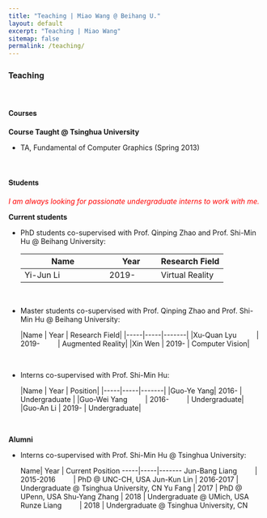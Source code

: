 ```yaml
---
title: "Teaching | Miao Wang @ Beihang U."
layout: default
excerpt: "Teaching | Miao Wang"
sitemap: false
permalink: /teaching/
---
```


<div><h3 style="font-family: 'Alegreya SC', Helvetica Neue,Source Sans Pro,Arial"><b>Teaching</b></h3></div>

<br/>

<div><h4 style="font-family: 'Alegreya SC', Helvetica Neue,Source Sans Pro,Arial"><b>Courses</b></h4></div>

**Course Taught @ Tsinghua University**

* TA, Fundamental of Computer Graphics (Spring 2013)

<br/>

<h4 style="font-family:'Alegreya SC',  Helvetica Neue,Source Sans Pro,Arial"><b>Students</b></h4>

<p style="color:red;"> <i>I am always looking for passionate undergraduate interns to work with me. </i></p>

<!-- *I am always looking for passionate undergraduate interns to work with me.* -->

**Current students**

+ PhD students co-supervised with Prof. Qinping Zhao and Prof. Shi-Min Hu @ Beihang University:



	|Name | Year | Research Field|
	|-----|-----|-------|
	|Yi-Jun Li  &nbsp;&nbsp;&nbsp;&nbsp; &nbsp;&nbsp; &nbsp;&nbsp;&nbsp;&nbsp; &nbsp;&nbsp; &nbsp;&nbsp;| 2019-&nbsp;&nbsp; &nbsp;&nbsp; &nbsp;&nbsp; | Virtual Reality|



<br>

+ Master students co-supervised with Prof. Qinping Zhao and Prof. Shi-Min Hu @ Beihang University:




	|Name | Year | Research Field|
|-----|-----|-------|
|Xu-Quan Lyu &nbsp;&nbsp; &nbsp;&nbsp; &nbsp;&nbsp; | 2019-&nbsp;&nbsp; &nbsp;&nbsp; &nbsp;&nbsp; | Augmented Reality|
|Xin Wen | 2019- | Computer Vision|


<br>


+ Interns co-supervised with Prof. Shi-Min Hu:




	|Name | Year | Position|
|-----|-----|-------|
|Guo-Ye Yang| 2016- | Undergraduate |
|Guo-Wei Yang &nbsp;&nbsp; &nbsp;&nbsp; &nbsp;&nbsp;| 2016- &nbsp;&nbsp; &nbsp;&nbsp; &nbsp;&nbsp;| Undergraduate|
|Guo-An Li | 2019- | Undergraduate|




<br>






**Alumni**

+ Interns co-supervised with Prof. Shi-Min Hu @ Tsinghua University:



	Name| Year | Current Position 
-----|-----|-------
Jun-Bang Liang&nbsp;&nbsp; &nbsp;&nbsp; &nbsp;&nbsp; | 2015-2016&nbsp;&nbsp; &nbsp;&nbsp; &nbsp;&nbsp; | PhD @ UNC-CH, USA 
Jun-Kun Lin | 2016-2017 | Undergraduate @ Tsinghua University, CN 
Yu Fang | 2017 | PhD @ UPenn, USA 
Shu-Yang Zhang | 2018 | Undergraduate @ UMich, USA 
Runze Liang&nbsp;&nbsp; &nbsp;&nbsp; &nbsp;&nbsp; | 2018 | Undergraduate @ Tsinghua University, CN


<br/>






<!-- * Jun-Bang Liang, undergraduate intern, Tsinghua University, 2014-2015. Currently a PhD candidate at UNC-CH, United States.
* Jin-Kun Lin, undergraduate intern, Tsinghua University, 2016-2017. 
* Yu Fang, undergraduate intern, Tsinghua University, 2017. Currently a PhD candidate at University of Pennsylvania, United States.
* Shu-Yang Zhang, undergraduate intern, University of Michigan, United States, summer 2018. -->

<!-- Our overarching goal is to explore and understand new quantum states of electronic matter on the atomic scale. To do so, we use and develop novel spectroscopic-imaging scanning tunneling microscopy (SI-STM) tools to visualize the relevant quantum mechanical degrees of freedom.

Questions of interest include: (i), How does the Mott state collapse upon doping and how is this related to the complex phase diagram of high-temperature superconductors? (ii), What is the strange metal phase seen in correlated electron systems? Is this an exotic long-range entangled state? What is the mechanism of dissipation in that state? (iii), Why is the transition temperature in high-temperature superconductors so high? 
 
![]({{ site.url }}{{ site.baseurl }}/images/respic/layers_real.jpg){: style="width: 300px; float: right; border: 10px"}

Currently, our instrument of choice  is SI-STM.  State-of-the-art SI-STM measures an array of tunneling spectra on a given sample, registered to the atomic sites with picometer precision. Each is proportional to the local density of states at a given location. Ideally, the recorded spectra are so tightly packed that the measurement yields a three-dimensional mapping of the local density of states as a function of locations and energy. This is shown on the image on the right-hand side (10x10 nm2), and its Fourier transform, below.

The quantum materials which we will investigate encapsulate some of the great unsolved mysteries of physics. They include high-temperature superconductors, quantum-critical compounds, graphene, and topological electronic matter that can be used for error-resistant quantum computing.

![]({{ site.url }}{{ site.baseurl }}/images/respic/layers_fft.jpg){: style="width: 300px; float: left; border: 10px"}

A main goal is to use modern technology to build the new instrumentation needed to understand these quantum materials. I learned my trade in [Seamus Davis’ SI-STM lab](http://davisgroup.lassp.cornell.edu/) and with [Felix Baumberger](http://dpmc.unige.ch/gr_baumberger/index.html), and later moved as an [ETH fellow](http://www.ethfellows.ethz.ch/) to [Andreas Wallraff’s qudev lab](http://www.qudev.ethz.ch/) where we investigated coupled cavity arrays in circuit QED. This allowed me to learn new techniques such as high frequency measurements, low temperature noise-free amplification, and quantum-limited measurements. The goal is to combine these with SI-STM.

This will enable the instrumental capabilities to visualize the different quantum mechanical degrees of freedom needed to understand next-generation quantum materials. STM will be the main method, but we use different spectroscopic-imaging techniques to visualize not only the topography, but also the density of states, spins, and other degrees of freedom hidden below the surface.
 -->